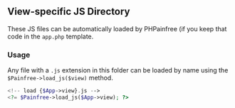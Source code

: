 ## View-specific JS Directory
These JS files can be automatically loaded by PHPainfree (if you keep that
code in the `app.php` template.

### Usage
Any file with a `.js` extension in this folder can be loaded by name using
the `$Painfree->load_js($view)` method.

```php
<!-- load {$App->view}.js -->
<?= $Painfree->load_js($App->view); ?>
```
